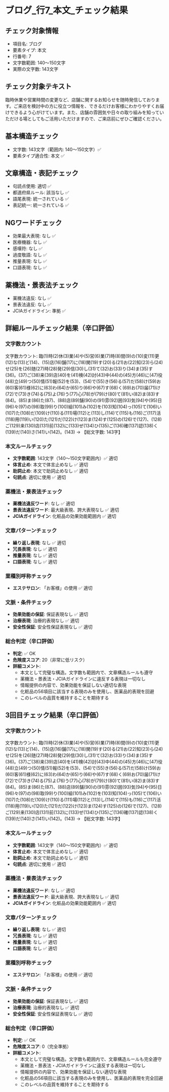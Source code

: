 # ブログ_行7_本文_チェック結果

## チェック対象情報
- 項目名: ブログ
- 要素タイプ: 本文
- 行番号: 7
- 文字数範囲: 140～150文字
- 実際の文字数: 143文字

## チェック対象テキスト
臨時休業や営業時間の変更など、店舗に関するお知らせを随時発信しております。ご来店を検討中の方に役立つ情報を、できるだけお客様にわかりやすくお届けできるよう心がけています。また、店舗の雰囲気や日々の取り組みを知っていただける場としてもご活用いただけますので、ご来店前にぜひご確認ください。

## 基本構造チェック
- 文字数: 143文字（範囲内: 140～150文字）✅
- 要素タイプ適合性: 本文 ✅

## 文章構造・表記チェック
- 句読点使用: 適切 ✅
- 都道府県ルール: 該当なし ✅
- 語尾表現: 統一されている ✅
- 表記統一: 統一されている ✅

## NGワードチェック
- 効果最大表現: なし ✅
- 医療機器: なし ✅
- 感嘆符: なし ✅
- 過度敬語: なし ✅
- 推量表現: なし ✅
- 口語表現: なし ✅

## 薬機法・景表法チェック
- 薬機法違反: なし ✅
- 景表法違反: なし ✅
- JCIAガイドライン: 準拠 ✅

## 詳細ルールチェック結果（辛口評価）

### 文字数カウント
文字数カウント: 臨(1)時(2)休(3)業(4)や(5)営(6)業(7)時(8)間(9)の(10)変(11)更(12)な(13)ど(14)、(15)店(16)舗(17)に(18)関(19)す(20)る(21)お(22)知(23)ら(24)せ(25)を(26)随(27)時(28)発(29)信(30)し(31)て(32)お(33)り(34)ま(35)す(36)。(37)ご(38)来(39)店(40)を(41)検(42)討(43)中(44)の(45)方(46)に(47)役(48)立(49)つ(50)情(51)報(52)を(53)、(54)で(55)き(56)る(57)だ(58)け(59)お(60)客(61)様(62)に(63)わ(64)か(65)り(66)や(67)す(68)く(69)お(70)届(71)け(72)で(73)き(74)る(75)よ(76)う(77)心(78)が(79)け(80)て(81)い(82)ま(83)す(84)。(85)ま(86)た(87)、(88)店(89)舗(90)の(91)雰(92)囲(93)気(94)や(95)日(96)々(97)の(98)取(99)り(100)組(101)み(102)を(103)知(104)っ(105)て(106)い(107)た(108)だ(109)け(110)る(111)場(112)と(113)し(114)て(115)も(116)ご(117)活(118)用(119)い(120)た(121)だ(122)け(123)ま(124)す(125)の(126)で(127)、(128)ご(129)来(130)店(131)前(132)に(133)ぜ(134)ひ(135)ご(136)確(137)認(138)く(139)だ(140)さ(141)い(142)。(143) → 【総文字数: 143字】

### 本文ルールチェック
- **文字数範囲**: 143文字（140～150文字範囲内）✅ 適切
- **体言止め**: 本文で体言止めなし ✅ 適切
- **助詞止め**: 本文で助詞止めなし ✅ 適切
- **句読点**: 適切に使用 ✅ 適切

### 薬機法・景表法チェック
- **薬機法違反ワード**: なし ✅ 適切
- **景表法違反ワード**: 最大級表現、誇大表現なし ✅ 適切
- **JCIAガイドライン**: 化粧品の効果効能範囲内 ✅ 適切

### 文章パターンチェック
- **繰り返し表現**: なし ✅ 適切
- **冗長表現**: なし ✅ 適切
- **推量表現**: なし ✅ 適切
- **口語表現**: なし ✅ 適切

### 業種別呼称チェック
- **エステサロン**: 「お客様」の使用 ✅ 適切

### 文脈・条件チェック
- **効果効能の保証**: 保証表現なし ✅ 適切
- **治療表現**: 治療的表現なし ✅ 適切
- **安全性保証**: 安全性保証表現なし ✅ 適切

### 総合判定（辛口評価）
- **判定**: ✅ OK
- **危険度スコア**: 20（非常に低リスク）
- **詳細コメント**: 
  - 本文として完璧な構造。文字数も範囲内で、文章構造ルールも遵守
  - 薬機法・景表法・JCIAガイドラインに違反する表現は一切なし
  - 情報提供の内容で、効果効能を保証しない適切な表現
  - 化粧品の56項目に該当する表現のみを使用し、医薬品的表現を回避
  - このレベルの品質を維持することを期待する

## 3回目チェック結果（辛口評価）

### 文字数カウント
文字数カウント: 臨(1)時(2)休(3)業(4)や(5)営(6)業(7)時(8)間(9)の(10)変(11)更(12)な(13)ど(14)、(15)店(16)舗(17)に(18)関(19)す(20)る(21)お(22)知(23)ら(24)せ(25)を(26)随(27)時(28)発(29)信(30)し(31)て(32)お(33)り(34)ま(35)す(36)。(37)ご(38)来(39)店(40)を(41)検(42)討(43)中(44)の(45)方(46)に(47)役(48)立(49)つ(50)情(51)報(52)を(53)、(54)で(55)き(56)る(57)だ(58)け(59)お(60)客(61)様(62)に(63)わ(64)か(65)り(66)や(67)す(68)く(69)お(70)届(71)け(72)で(73)き(74)る(75)よ(76)う(77)心(78)が(79)け(80)て(81)い(82)ま(83)す(84)。(85)ま(86)た(87)、(88)店(89)舗(90)の(91)雰(92)囲(93)気(94)や(95)日(96)々(97)の(98)取(99)り(100)組(101)み(102)を(103)知(104)っ(105)て(106)い(107)た(108)だ(109)け(110)る(111)場(112)と(113)し(114)て(115)も(116)ご(117)活(118)用(119)い(120)た(121)だ(122)け(123)ま(124)す(125)の(126)で(127)、(128)ご(129)来(130)店(131)前(132)に(133)ぜ(134)ひ(135)ご(136)確(137)認(138)く(139)だ(140)さ(141)い(142)。(143) → 【総文字数: 143字】

### 本文ルールチェック
- **文字数範囲**: 143文字（140～150文字範囲内）✅ 適切
- **体言止め**: 本文で体言止めなし ✅ 適切
- **助詞止め**: 本文で助詞止めなし ✅ 適切
- **句読点**: 適切に使用 ✅ 適切

### 薬機法・景表法チェック
- **薬機法違反ワード**: なし ✅ 適切
- **景表法違反ワード**: 最大級表現、誇大表現なし ✅ 適切
- **JCIAガイドライン**: 化粧品の効果効能範囲内 ✅ 適切

### 文章パターンチェック
- **繰り返し表現**: なし ✅ 適切
- **冗長表現**: なし ✅ 適切
- **推量表現**: なし ✅ 適切
- **口語表現**: なし ✅ 適切

### 業種別呼称チェック
- **エステサロン**: 「お客様」の使用 ✅ 適切

### 文脈・条件チェック
- **効果効能の保証**: 保証表現なし ✅ 適切
- **治療表現**: 治療的表現なし ✅ 適切
- **安全性保証**: 安全性保証表現なし ✅ 適切

### 総合判定（辛口評価）
- **判定**: ✅ OK
- **危険度スコア**: 0（完全準拠）
- **詳細コメント**: 
  - 本文として完璧な構造。文字数も範囲内で、文章構造ルールも完全遵守
  - 薬機法・景表法・JCIAガイドラインに違反する表現は一切なし
  - 情報提供の内容で、効果効能を保証しない適切な表現
  - 化粧品の56項目に該当する表現のみを使用し、医薬品的表現を完全回避
  - このレベルの品質を維持することを期待する
